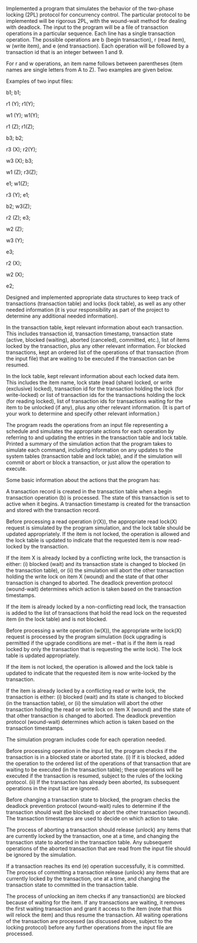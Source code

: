 Implemented a program that simulates the behavior of the two-phase locking (2PL) protocol for concurrency control. The particular protocol to be implemented will be rigorous 2PL, with the wound-wait method for dealing with deadlock. The input to the program will be a file of transaction operations in a particular sequence. Each line has a single transaction operation. The possible operations are b (begin transaction), r (read item), w (write item), and e (end transaction). Each operation will be followed by a transaction id that is an integer between 1 and 9.

For r and w operations, an item name follows between parentheses (item names are single letters from A to Z). Two examples are given below.

Examples of two input files:

b1;                                                                                                        b1;

r1 (Y);                                                                                                    r1(Y);

w1 (Y);                                                                                                    w1(Y);

r1 (Z);                                                                                                    r1(Z);

b3;                                                                                                        b2;

r3 (X);                                                                                                    r2(Y);

w3 (X);                                                                                                    b3;

w1 (Z);                                                                                                    r3(Z);

e1;                                                                                                        w1(Z);

r3 (Y);                                                                                                    e1;

b2;                                                                                                        w3(Z);

r2 (Z);                                                                                                    e3;

w2 (Z);                                                                  

w3 (Y);

e3;

r2 (X);

w2 (X);

e2;

Designed and implemented appropriate data structures to keep track of transactions (transaction table) and locks (lock table), as well as any other needed information (it is your responsibility as part of the project to determine any additional needed information).

In the transaction table, kept relevant information about each transaction. This includes transaction id, transaction timestamp, transaction state (active, blocked (waiting), aborted (canceled), committed, etc.), list of items locked by the transaction, plus any other relevant information.  For blocked transactions, kept an ordered list of the operations of that transaction (from the input file) that are waiting to be executed if the transaction can be resumed.

In the lock table, kept relevant information about each locked data item. This includes the item name, lock state (read (share) locked, or write (exclusive) locked), transaction id for the transaction holding the lock (for write-locked) or list of transaction ids for the transactions holding the lock (for reading locked), list of transaction ids for transactions waiting for the item to be unlocked (if any), plus any other relevant information. (It is part of your work to determine and specify other relevant information.)

The program reads the operations from an input file representing a schedule and simulates the appropriate actions for each operation by referring to and updating the entries in the transaction table and lock table. Printed a summary of the simulation action that the program takes to simulate each command, including information on any updates to the system tables (transaction table and lock table), and if the simulation will commit or abort or block a transaction, or just allow the operation to execute.
 

Some basic information about the actions that the program has:

A transaction record is created in the transaction table when a begin transaction operation (b) is processed. The state of this transaction is set to active when it begins. A transaction timestamp is created for the transaction and stored with the transaction record.

Before processing a read operation (r(X)), the appropriate read lock(X) request is simulated by the program simulation, and the lock table should be updated appropriately. If the item is not locked, the operation is allowed and the lock table is updated to indicate that the requested item is now read-locked by the transaction.

If the item X is already locked by a conflicting write lock, the transaction is either: (i) blocked (wait) and its transaction state is changed to blocked (in the transaction table), or (ii) the simulation will abort the other transaction holding the write lock on item X (wound) and the state of that other transaction is changed to aborted. The deadlock prevention protocol (wound-wait) determines which action is taken based on the transaction timestamps.

If the item is already locked by a non-conflicting read lock, the transaction is added to the list of transactions that hold the read lock on the requested item (in the lock table) and is not blocked.

Before processing a write operation (w(X)), the appropriate write lock(X) request is processed by the program simulation (lock upgrading is permitted if the upgrade conditions are met – that is if the item is read locked by only the transaction that is requesting the write lock). The lock table is updated appropriately.

If the item is not locked, the operation is allowed and the lock table is updated to indicate that the requested item is now write-locked by the transaction.

If the item is already locked by a conflicting read or write lock, the transaction is either: (i) blocked (wait) and its state is changed to blocked (in the transaction table), or (ii) the simulation will abort the other transaction holding the read or write lock on item X (wound) and the state of that other transaction is changed to aborted. The deadlock prevention protocol (wound-wait) determines which action is taken based on the transaction timestamps.

The simulation program includes code for each operation needed. 

Before processing operation in the input list, the program checks if the transaction is in a blocked state or aborted state. (i) If it is blocked, added the operation to the ordered list of the operations of that transaction that are waiting to be executed (in the transaction table); these operations will be executed if the transaction is resumed, subject to the rules of the locking protocol. (ii) If the transaction has already been aborted, its subsequent operations in the input list are ignored.

Before changing a transaction state to blocked, the program checks the deadlock prevention protocol (wound-wait) rules to determine if the transaction should wait (be blocked) or abort the other transaction (wound). The transaction timestamps are used to decide on which action to take.

The process of aborting a transaction should release (unlock) any items that are currently locked by the transaction, one at a time, and changing the transaction state to aborted in the transaction table. Any subsequent operations of the aborted transaction that are read from the input file should be ignored by the simulation.

If a transaction reaches its end (e) operation successfully, it is committed. The process of committing a transaction release (unlock) any items that are currently locked by the transaction, one at a time, and changing the transaction state to committed in the transaction table.

The process of unlocking an item checks if any transaction(s) are blocked because of waiting for the item. If any transactions are waiting, it removes the first waiting transaction and grant it access to the item (note that this will relock the item) and thus resume the transaction. All waiting operations of the transaction are processed (as discussed above, subject to the locking protocol) before any further operations from the input file are processed.
